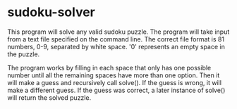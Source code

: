 # sudoku-solver

This program will solve any valid sudoku puzzle.  The program will take input from a text file specified on the command line.  The correct file format is 81 numbers, 0-9, separated by white space.  '0' represents an empty space in the puzzle.  

The program works by filling in each space that only has one possible number until all the remaining spaces have more than one option.  Then it will make a guess and recursively call solve().  If the guess is wrong, it will make a different guess.  If the guess was correct, a later instance of solve() will return the solved puzzle.
